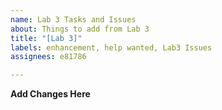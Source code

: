 ```yaml
---
name: Lab 3 Tasks and Issues
about: Things to add from Lab 3
title: "[Lab 3]"
labels: enhancement, help wanted, Lab3 Issues
assignees: e81786

---
```


**Add Changes Here**
